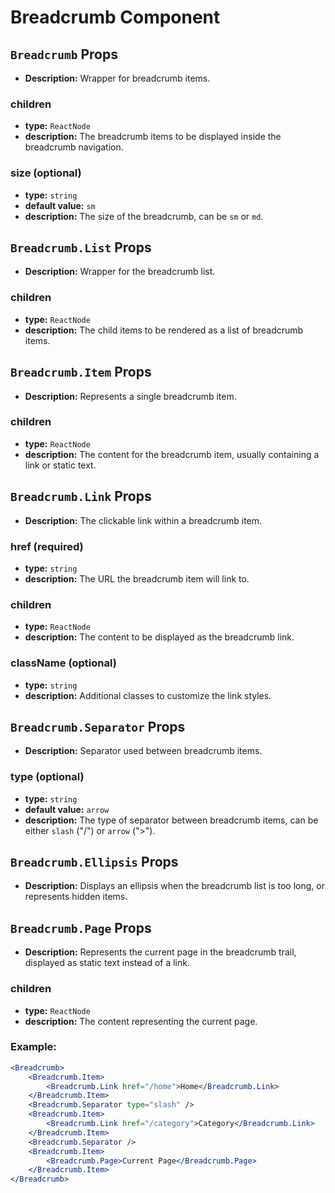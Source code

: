 # Breadcrumb Component

## `Breadcrumb` Props
- **Description:** Wrapper for breadcrumb items.  

### children
- **type:** `ReactNode`
- **description:** The breadcrumb items to be displayed inside the breadcrumb navigation.

### size (optional)
- **type:** `string`
- **default value:** `sm`
- **description:** The size of the breadcrumb, can be `sm` or `md`.

## `Breadcrumb.List` Props
- **Description:** Wrapper for the breadcrumb list.  

### children
- **type:** `ReactNode`
- **description:** The child items to be rendered as a list of breadcrumb items.

## `Breadcrumb.Item` Props
- **Description:** Represents a single breadcrumb item.  

### children
- **type:** `ReactNode`
- **description:** The content for the breadcrumb item, usually containing a link or static text.

## `Breadcrumb.Link` Props
- **Description:** The clickable link within a breadcrumb item.

### href (required)
- **type:** `string`
- **description:** The URL the breadcrumb item will link to.

### children
- **type:** `ReactNode`
- **description:** The content to be displayed as the breadcrumb link.

### className (optional)
- **type:** `string`
- **description:** Additional classes to customize the link styles.

## `Breadcrumb.Separator` Props
- **Description:** Separator used between breadcrumb items.

### type (optional)
- **type:** `string`
- **default value:** `arrow`
- **description:** The type of separator between breadcrumb items, can be either `slash` ("/") or `arrow` (">").

## `Breadcrumb.Ellipsis` Props
- **Description:** Displays an ellipsis when the breadcrumb list is too long, or represents hidden items.

## `Breadcrumb.Page` Props
- **Description:** Represents the current page in the breadcrumb trail, displayed as static text instead of a link.

### children
- **type:** `ReactNode`
- **description:** The content representing the current page.

### Example:

```jsx
<Breadcrumb>
    <Breadcrumb.Item>
        <Breadcrumb.Link href="/home">Home</Breadcrumb.Link>
    </Breadcrumb.Item>
    <Breadcrumb.Separator type="slash" />
    <Breadcrumb.Item>
        <Breadcrumb.Link href="/category">Category</Breadcrumb.Link>
    </Breadcrumb.Item>
    <Breadcrumb.Separator />
    <Breadcrumb.Item>
        <Breadcrumb.Page>Current Page</Breadcrumb.Page>
    </Breadcrumb.Item>
</Breadcrumb>

